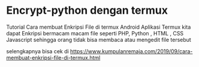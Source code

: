 # Encrypt-python dengan termux

Tutorial Cara membuat Enkripsi File di termux Android Aplikasi Termux kita dapat Enkripsi bermacam macam file seperti PHP, Python , HTML , CSS Javascript sehingga orang tidak bisa membaca atau mengedit file tersebut


selengkapnya bisa cek di https://www.kumpulanremaja.com/2019/09/cara-membuat-enkripsi-file-di-termux.html
